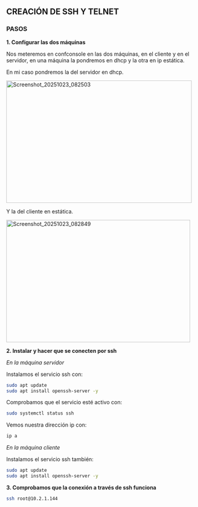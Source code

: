 ## CREACIÓN DE SSH Y TELNET

### PASOS

**1. Configurar las dos máquinas**

Nos meteremos en confconsole en las dos máquinas, en el cliente y en el servidor, en una máquina la pondremos en dhcp y la otra en ip estática. 

En mi caso pondremos la del servidor en dhcp.


<img width="491" height="324" alt="Screenshot_20251023_082503" src="https://github.com/user-attachments/assets/2d9f771d-9ef9-4173-b710-06aca8407cc0" />


Y la del cliente en estática.

<img width="487" height="324" alt="Screenshot_20251023_082849" src="https://github.com/user-attachments/assets/bcc0c765-009e-40e0-85bb-6f29f1c25304" />

**2. Instalar y hacer que se conecten por ssh**

*En la máquina servidor*

Instalamos el servicio ssh con:

```bash
sudo apt update
sudo apt install openssh-server -y
```

Comprobamos que el servicio esté activo con:

```bash
sudo systemctl status ssh
```

Vemos nuestra dirección ip con:

```bash
ip a
```

*En la máquina cliente*

Instalamos el servicio ssh también:

```bash
sudo apt update
sudo apt install openssh-server -y
```

**3. Comprobamos que la conexión a través de ssh funciona**

```bash
ssh root@10.2.1.144
```
